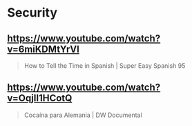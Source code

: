 # Security

## https://www.youtube.com/watch?v=6miKDMtYrVI

> How to Tell the Time in Spanish | Super Easy Spanish 95

## https://www.youtube.com/watch?v=OqjlI1HCotQ

> Cocaína para Alemania | DW Documental 
